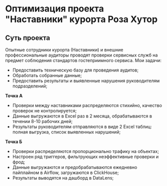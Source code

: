 # Оптимизация проекта "Наставники" курорта Роза Хутор

## Суть проекта
Опытные сотрудники курорта (Наставники) и внешние профессиональные аудиторы проводят проверки сервисных служб на предмет соблюдения стандартов гостеприимного сервиса.
Мои задачи:
- Предоставить техническую базу для проведения аудитов;
- Обработать собранные данные;
- Предоставить результаты и выявленные нарушения руководителям подразделений;

**Точка А**
- Проверки между наставниками распределяются стихийно, качество проверок не контролируется;
- Данные выгружаются в Excel раз в 2 месяца, обрабатываются в течении 8-10 рабочих дней;
- Результаты руководителям отправляются в виде 2 Excel таблиц: полная выгрузка, список выявленных нарушений;

**Точка Б**
- Проверки распределяются пропорционально трафику на объектах;
- Настроен ряд триггеров, фильтрующих неэффективные проверки и фрод;
- Данные выгружаются и предобрабатываются ежедневно пайплайном в Airflow, загружаются в ClickHouse;
- Результаты выводятся на дашборд в DataLens;
